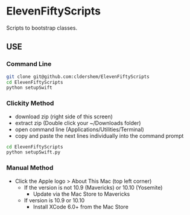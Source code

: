 # ElevenFiftyScripts

Scripts to bootstrap classes.

## USE

### Command Line
```sh
git clone git@github.com:cldershem/ElevenFiftyScripts
cd ElevenFiftyScripts
python setupSwift
```

### Clickity Method
- download zip (right side of this screen)
- extract zip (Double click your ~/Downloads folder)
- open command line (Applications/Utilities/Terminal)
- copy and paste the next lines individually into the command prompt
```sh
cd ElevenFiftyScripts
python setupSwift.py
```

### Manual Method
- Click the Apple logo > About This Mac (top left corner)
    - If the version is not 10.9 (Mavericks) or 10.10 (Yosemite)
        - Update via the Mac Store to Mavericks
    - If version is 10.9 or 10.10
        - Install XCode 6.0+ from the Mac Store
